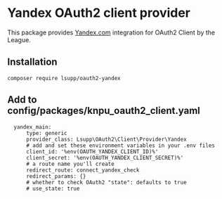 # Yandex OAuth2 client provider
This package provides [Yandex.com](https://yandex.ru/) integration for OAuth2 Client by the League.
## Installation
```
composer require lsupp/oauth2-yandex
```
## Add to config/packages/knpu_oauth2_client.yaml
```
  yandex_main:
      type: generic
      provider_class: Lsupp\OAuth2\Client\Provider\Yandex
      # add and set these environment variables in your .env files
      client_id: '%env(OAUTH_YANDEX_CLIENT_ID)%'
      client_secret: '%env(OAUTH_YANDEX_CLIENT_SECRET)%'
      # a route name you'll create
      redirect_route: connect_yandex_check
      redirect_params: {}
      # whether to check OAuth2 "state": defaults to true
      # use_state: true
```

